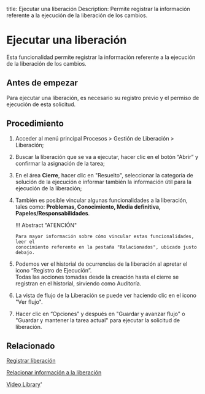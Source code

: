 title:  Ejecutar una liberación 
Description: Permite registrar la información referente a la ejecución de la liberación de los cambios.
# Ejecutar una liberación

Esta funcionalidad permite registrar la información referente a la ejecución de la liberación de los cambios.

Antes de empezar
----------------

Para ejecutar una liberación, es necesario su registro previo y el 
permiso de ejecución de esta solicitud.

Procedimiento
-------------

1.  Acceder al menú principal Procesos \> Gestión de Liberación \> Liberación;

2.  Buscar la liberación que se va a ejecutar, hacer clic en el 
    botón “Abrir” y confirmar la asignación de la tarea;

3.  En el área **Cierre**, hacer clic en "Resuelto", seleccionar la categoría de 
    solución de la ejecución e informar también la información útil para la 
    ejecución de la liberación;

4.  También es posible vincular algunas funcionalidades a la liberación, tales
    como: **Problemas, Conocimiento, Media definitiva, 
    Papeles/Responsabilidades**.

    !!! Abstract "ATENCIÓN"

        Para mayor información sobre cómo vincular estas funcionalidades, leer el
        conocimiento referente en la pestaña "Relacionados", ubicado justo debajo.

5.  Podemos ver el historial de ocurrencias de la liberación al apretar el
    icono “Registro de Ejecución”.  
    Todas las acciones tomadas desde la creación hasta el cierre se registran en el historial, sirviendo como Auditoría.

6.  La vista de flujo de la Liberación se puede ver haciendo clic en el icono "Ver flujo".

7.  Hacer clic en “Opciones” y después en "Guardar y avanzar flujo" o "Guardar y
    mantener la tarea actual" para ejecutar la solicitud de liberación.


Relacionado
---------------

[Registrar liberación](/es-es/citsmart-platform-9/processes/release/use/register-release-request.html)

[Relacionar información a la liberación](/es-es/citsmart-platform-9/processes/release/use/relate-information-to-release.html)

<i class='fa fa-youtube-play  fa-2x' style='color:#97ce17;vertical-align: middle;'> </i> [Video Library](https://www.youtube.com/playlist?list=PLB5qK2uzf2RPdiRF4nIuCkAvXedNFV-af)'

<!-- !!! tip "About"

    <b>Product/Version:</b> CITSmart | 8.00 &nbsp;&nbsp;
    <b>Updated:</b>01/29/2019 - Larissa Lourenço
